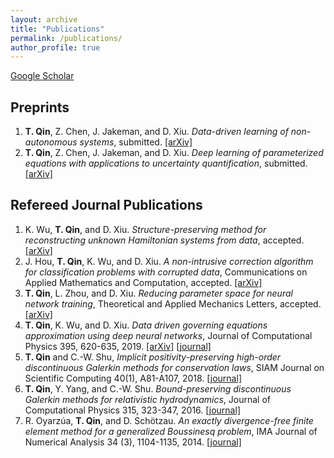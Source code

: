 ```yaml
---
layout: archive 
title: "Publications"
permalink: /publications/
author_profile: true
---
```


<!-- {% if author.googlescholar %}
  You can also find my articles on <u><a href="{{author.googlescholar}}">my Google Scholar profile</a>.</u>
{% endif %}

{% include base_path %}

{% for post in site.publications reversed %}
  {% include archive-single.html %}
{% endfor %} -->

[Google Scholar](https://scholar.google.com/citations?user=JzKmIhsAAAAJ&hl=en)

## Preprints 

1. **T. Qin**, Z. Chen, J. Jakeman, and D. Xiu. *Data-driven learning of non-autonomous systems*, submitted. [[arXiv]](https://arxiv.org/abs/2006.02392)
1. **T. Qin**, Z. Chen, J. Jakeman, and D. Xiu. *Deep learning of parameterized equations with applications to uncertainty quantification*, submitted. [[arXiv]](https://arxiv.org/abs/1910.07096)


## Refereed Journal Publications 

1. K. Wu, **T. Qin**, and D. Xiu. _Structure-preserving method for reconstructing unknown Hamiltonian systems from data_, accepted. [[arXiv]](https://arxiv.org/abs/1905.10396)
1. J. Hou, **T. Qin**, K. Wu, and D. Xiu. _A non-intrusive correction algorithm for classification problems with corrupted data_, Communications on Applied Mathematics and Computation, accepted. [[arXiv]](https://arxiv.org/abs/2002.04658)
1. **T. Qin**, L. Zhou, and D. Xiu. _Reducing parameter space for neural network training_, Theoretical and Applied Mechanics Letters, accepted. [[arXiv]](https://arxiv.org/abs/1805.08340)
1. **T. Qin**, K. Wu, and D. Xiu. _Data driven governing equations approximation using deep neural networks_, Journal of Computational Physics 395, 620-635, 2019.
[[arXiv]](https://arxiv.org/abs/1811.05537) [[journal]](https://arxiv.org/abs/2002.04658)
1. **T. Qin** and C.-W. Shu, _Implicit positivity-preserving high-order discontinuous Galerkin methods for conservation laws_, SIAM Journal on Scientific Computing 40(1), A81-A107, 2018. [[journal]](https://doi.org/10.1137/17M112436X)
1. **T. Qin**, Y. Yang, and C.-W. Shu. _Bound-preserving discontinuous Galerkin methods for relativistic hydrodynamics_, Journal of Computational Physics 315, 323-347, 2016. [[journal]](https://doi.org/10.1016/j.jcp.2016.02.079)
1. R. Oyarz&uacute;a, **T. Qin**, and D. Sch&ouml;tzau. _An exactly divergence-free finite element method for a generalized Boussinesq problem_, IMA Journal of Numerical Analysis 34 (3), 1104-1135, 2014. [[journal]](https://doi.org/10.1093/imanum/drt043)
